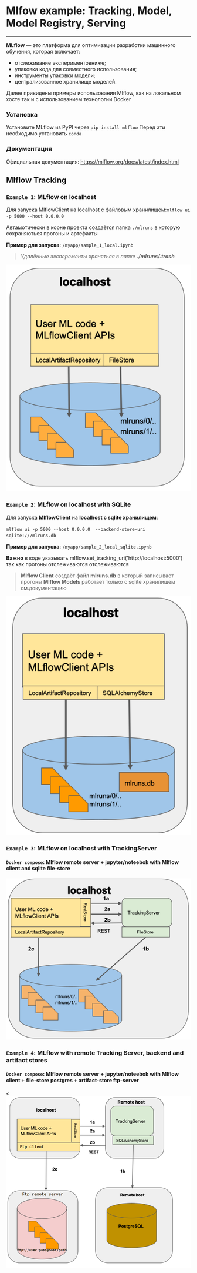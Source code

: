 # Mlfow example: Tracking, Model, Model Registry, Serving

***


**MLflow** — это платформа для оптимизации разработки машинного обучения, которая включает:

- отслеживание экспериментовниже;
- упаковка кода для совместного использования;
- инструменты упаковки модели;
- централизованное хранилище моделей.

Далее привидены примеры использования Mlflow, как на локальном хосте так и с использованием технологии Docker

### Установка

Установите MLflow из PyPI через `pip install mlflow`
Перед эти необходимо установить `conda` 

### Документация

Официальная документация: https://mlflow.org/docs/latest/index.html

## Mlflow Tracking





### `Example 1`: MLflow on localhost

Для запуска MlflowClient на localhost c файловым хранилищем:` mlflow ui -p 5000 --host 0.0.0.0 `

Автамотически в корне проекта создаётся папка `./mlruns` в которую сохраняються прогоны и артефакты 

**Пример для запуска**: `/myapp/sample_1_local.ipynb`

> *Удалённые эксперементы храняться в папке **./mlruns/.trash***

![Local_ex_1!](src/images/example_1_local.png "Local_ex_1")






### `Example 2`: MLflow on localhost with SQLite

Для запуска **MlflowClient** на **localhost c sqlite хранилищем**:

`mlflow ui -p 5000 --host 0.0.0.0  --backend-store-uri sqlite:///mlruns.db`

**Пример для запуска**: `/myapp/sample_2_local_sqlite.ipynb`

**Важно** в коде указывать mlflow.set_tracking_uri('http://localhost:5000') так как прогоны отслеживаются отслеживаются

> **Mlflow Client** создаёт файл **mlruns.db** в который записывает прогоны
> **Mlflow Models** работает только с sqlite хранилищем см.документацию

![Local_ex_2!](src/images/example_2_local_sqlite.PNG "Local_ex_2")






### `Example 3`: MLflow on localhost with TrackingServer 

#### `Docker compose`:  Mlflow remote server + jupyter/noteebok with Mlflow client and sqlite file-store




![Local_ex_3!](src/images/example_3_tracking_sqlite.PNG "Local_ex_3")



### `Example 4`: MLflow with remote Tracking Server, backend and artifact stores

#### `Docker compose`:  Mlflow remote server + jupyter/noteebok with Mlflow client + file-store postgres + artifact-store ftp-server


<
![Local_ex_4!](src/images/example_4.png "Local_ex_4")







